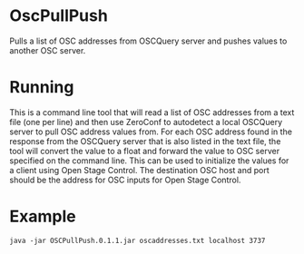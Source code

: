 # OscPullPush
Pulls a list of OSC addresses from OSCQuery server and pushes values to another OSC server.

# Running
This is a command line tool that will read a list of OSC addresses from a text file (one per line) and
then use ZeroConf to autodetect a local OSCQuery server to pull OSC address values from.  For each OSC address
found in the response from the OSCQuery server that is also listed in the text file, the tool will convert 
the value to a float and forward the value to OSC server specified on the command line.  This can be used to
initialize the values for a client using Open Stage Control.  The destination OSC host and port should be the
address for OSC inputs for Open Stage Control.

# Example
```
java -jar OSCPullPush.0.1.1.jar oscaddresses.txt localhost 3737
```



